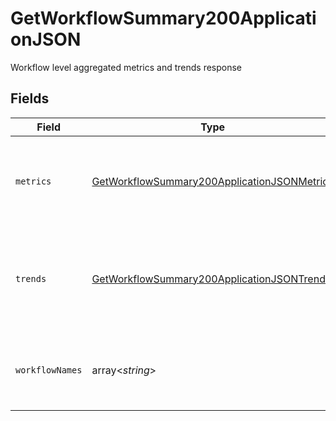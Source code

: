 # GetWorkflowSummary200ApplicationJSON

Workflow level aggregated metrics and trends response


## Fields

| Field                                                                                                                 | Type                                                                                                                  | Required                                                                                                              | Description                                                                                                           |
| --------------------------------------------------------------------------------------------------------------------- | --------------------------------------------------------------------------------------------------------------------- | --------------------------------------------------------------------------------------------------------------------- | --------------------------------------------------------------------------------------------------------------------- |
| `metrics`                                                                                                             | [GetWorkflowSummary200ApplicationJSONMetrics](../../models/operations/GetWorkflowSummary200ApplicationJSONMetrics.md) | :heavy_check_mark:                                                                                                    | Metrics aggregated across a workflow for a given time window.                                                         |
| `trends`                                                                                                              | [GetWorkflowSummary200ApplicationJSONTrends](../../models/operations/GetWorkflowSummary200ApplicationJSONTrends.md)   | :heavy_check_mark:                                                                                                    | Trends for aggregated metrics across a workflow for a given time window.                                              |
| `workflowNames`                                                                                                       | array<*string*>                                                                                                       | :heavy_check_mark:                                                                                                    | A list of all the workflow names for a given project.                                                                 |